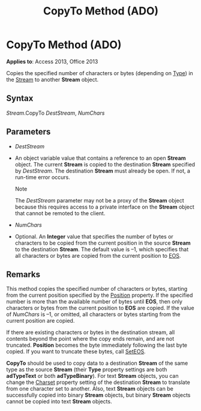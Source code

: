 ﻿---
title: CopyTo Method (ADO)
TOCTitle: CopyTo Method (ADO)
ms:assetid: 1c1ab950-51f7-7ecc-ccd8-e689db02f06a
ms:mtpsurl: https://msdn.microsoft.com/library/JJ248958(v=office.15)
ms:contentKeyID: 48543558
ms.date: 09/18/2015
mtps_version: v=office.15
---

# CopyTo Method (ADO)


**Applies to**: Access 2013, Office 2013


Copies the specified number of characters or bytes (depending on [Type](type-property-ado-stream.md)) in the [Stream](stream-object-ado.md) to another **Stream** object.

## Syntax

*Stream*.CopyTo *DestStream*, *NumChars*

## Parameters

  - *DestStream*

  - An object variable value that contains a reference to an open **Stream** object. The current **Stream** is copied to the destination **Stream** specified by *DestStream*. The destination **Stream** must already be open. If not, a run-time error occurs.   

    > [!NOTE]
    > The *DestStream* parameter may not be a proxy of the **Stream** object because this requires access to a private interface on the **Stream** object that cannot be remoted to the client.

  - *NumChars*

  - Optional. An **Integer** value that specifies the number of bytes or characters to be copied from the current position in the source **Stream** to the destination **Stream**. The default value is –1, which specifies that all characters or bytes are copied from the current position to [EOS](eos-property-ado.md).

## Remarks

This method copies the specified number of characters or bytes, starting from the current position specified by the [Position](position-property-ado.md) property. If the specified number is more than the available number of bytes until **EOS**, then only characters or bytes from the current position to **EOS** are copied. If the value of *NumChars* is –1, or omitted, all characters or bytes starting from the current position are copied.

If there are existing characters or bytes in the destination stream, all contents beyond the point where the copy ends remain, and are not truncated. **Position** becomes the byte immediately following the last byte copied. If you want to truncate these bytes, call [SetEOS](seteos-method-ado.md).

**CopyTo** should be used to copy data to a destination **Stream** of the same type as the source **Stream** (their **Type** property settings are both **adTypeText** or both **adTypeBinary**). For text **Stream** objects, you can change the [Charset](charset-property-ado.md) property setting of the destination **Stream** to translate from one character set to another. Also, text **Stream** objects can be successfully copied into binary **Stream** objects, but binary **Stream** objects cannot be copied into text **Stream** objects.

